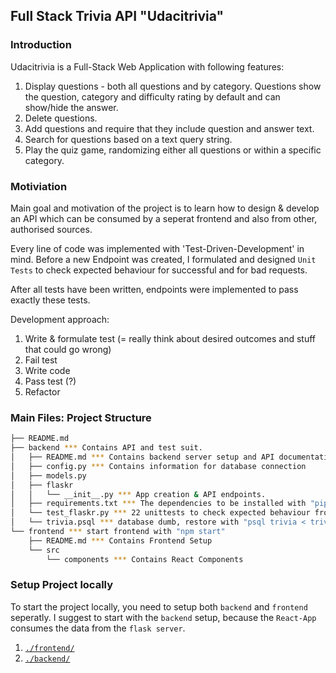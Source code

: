 Full Stack Trivia API "Udacitrivia"
-----

### Introduction

Udacitrivia is a Full-Stack Web Application with following features:

1) Display questions - both all questions and by category. Questions show the question, category and difficulty rating by default and can show/hide the answer. 
2) Delete questions.
3) Add questions and require that they include question and answer text.
4) Search for questions based on a text query string.
5) Play the quiz game, randomizing either all questions or within a specific category. 

### Motiviation

Main goal and motivation of the project is to learn how to design & develop an API which
can be consumed by a seperat frontend and also from other, authorised sources.

Every line of code was implemented with 'Test-Driven-Development' in mind. Before a new Endpoint was
created, I formulated and designed `Unit Tests` to check expected behaviour for successful and for bad requests.

After all tests have been written, endpoints were implemented to pass exactly these tests.

Development approach:
1. Write & formulate test (= really think about desired outcomes and stuff that could go wrong)
2. Fail test
3. Write code 
4. Pass test (?)
5. Refactor

### Main Files: Project Structure

  ```sh
  ├── README.md
  ├── backend *** Contains API and test suit. 
  │   ├── README.md *** Contains backend server setup and API documentation
  │   ├── config.py *** Contains information for database connection
  │   ├── models.py
  │   ├── flaskr
  │   │   └── __init__.py *** App creation & API endpoints.
  │   ├── requirements.txt *** The dependencies to be installed with "pip3 install -r requirements.txt"
  │   └── test_flaskr.py *** 22 unittests to check expected behaviour from API
  │   └── trivia.psql *** database dumb, restore with "psql trivia < trivia.psql"
  └── frontend *** start frontend with "npm start"
      ├── README.md *** Contains Frontend Setup 
      └── src
          └── components *** Contains React Components
  ```

### Setup Project locally

To start the project locally, you need to setup both `backend` and `frontend` seperatly.
I suggest to start with the `backend` setup, because the `React-App` consumes the data from the `flask server`. 

1. [`./frontend/`](./frontend/README.md)
2. [`./backend/`](./backend/README.md)
